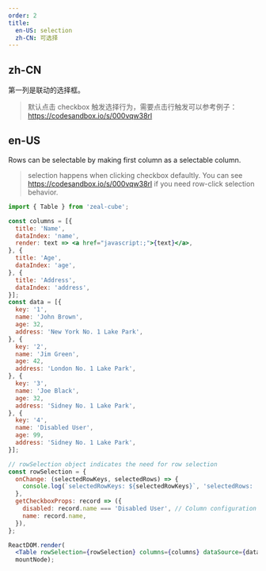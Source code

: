 ```yaml
---
order: 2
title:
  en-US: selection
  zh-CN: 可选择
---
```


## zh-CN

第一列是联动的选择框。

> 默认点击 checkbox 触发选择行为，需要点击行触发可以参考例子：https://codesandbox.io/s/000vqw38rl

## en-US

Rows can be selectable by making first column as a selectable column.

> selection happens when clicking checkbox defaultly. You can see https://codesandbox.io/s/000vqw38rl if you need row-click selection behavior.

````jsx
import { Table } from 'zeal-cube';

const columns = [{
  title: 'Name',
  dataIndex: 'name',
  render: text => <a href="javascript:;">{text}</a>,
}, {
  title: 'Age',
  dataIndex: 'age',
}, {
  title: 'Address',
  dataIndex: 'address',
}];
const data = [{
  key: '1',
  name: 'John Brown',
  age: 32,
  address: 'New York No. 1 Lake Park',
}, {
  key: '2',
  name: 'Jim Green',
  age: 42,
  address: 'London No. 1 Lake Park',
}, {
  key: '3',
  name: 'Joe Black',
  age: 32,
  address: 'Sidney No. 1 Lake Park',
}, {
  key: '4',
  name: 'Disabled User',
  age: 99,
  address: 'Sidney No. 1 Lake Park',
}];

// rowSelection object indicates the need for row selection
const rowSelection = {
  onChange: (selectedRowKeys, selectedRows) => {
    console.log(`selectedRowKeys: ${selectedRowKeys}`, 'selectedRows: ', selectedRows);
  },
  getCheckboxProps: record => ({
    disabled: record.name === 'Disabled User', // Column configuration not to be checked
    name: record.name,
  }),
};

ReactDOM.render(
  <Table rowSelection={rowSelection} columns={columns} dataSource={data} />,
  mountNode);
````
